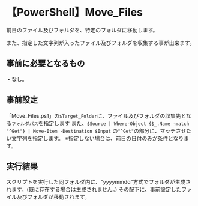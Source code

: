 # 【PowerShell】Move_Files
前日のファイル及びフォルダを、特定のフォルダに移動します。

また、指定した文字列が入ったファイル及びフォルダを収集する事が出来ます。

## 事前に必要となるもの
・なし。

## 事前設定
「Move_Files.ps1」の`$Target_Folder`に、ファイル及びフォルダの収集先となる`フォルダパス`を指定します
また、`$Source | Where-Object {$_.Name -match "^Get"} | Move-Item -Destination $Input` の`"^Get"`の部分に、マッチさせたい文字列を指定します。
※指定しない場合は、前日の日付のみが条件となります。

## 実行結果
スクリプトを実行した同フォルダ内に、"yyyymmdd"方式でフォルダが生成されます。(既に存在する場合は生成されません。)
その配下に、事前設定したファイル及びフォルダが移動されます。
